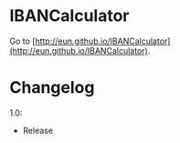 IBANCalculator
====================
Go to [http://eun.github.io/IBANCalculator](http://eun.github.io/IBANCalculator).

Changelog
=========
1.0:
* Release
